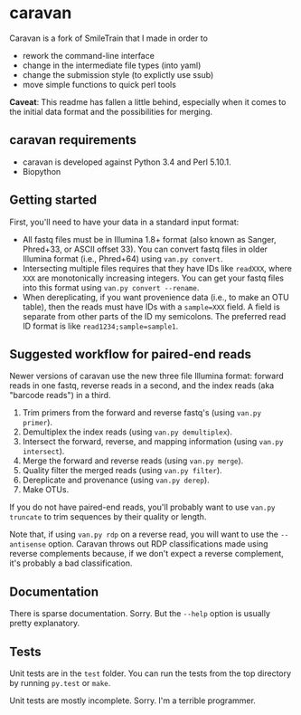 caravan
=======

Caravan is a fork of SmileTrain that I made in order to
* rework the command-line interface
* change in the intermediate file types (into yaml)
* change the submission style (to explictly use ssub)
* move simple functions to quick perl tools

**Caveat**: This readme has fallen a little behind, especially when it comes to
the initial data format and the possibilities for merging.

## caravan requirements
* caravan is developed against Python 3.4 and Perl 5.10.1.
* Biopython

## Getting started

First, you'll need to have your data in a standard input format:

- All fastq files must be in Illumina 1.8+ format (also known as Sanger, Phred+33, or ASCII offset 33). You can convert fastq files in older Illumina format (i.e., Phred+64) using `van.py convert`.
- Intersecting multiple files requires that they have IDs like `readXXX`, where `XXX` are monotonically increasing integers. You can get your fastq files into this format using `van.py convert --rename`.
- When dereplicating, if you want provenience data (i.e., to make an OTU table), then the reads must have IDs with a `sample=XXX` field. A field is separate from other parts of the ID my semicolons. The preferred read ID format is like `read1234;sample=sample1`.

## Suggested workflow for paired-end reads
Newer versions of caravan use the new three file Illumina format: forward reads in one
fastq, reverse reads in a second, and the index reads (aka "barcode reads") in a third.

1.  Trim primers from the forward and reverse fastq's (using `van.py primer`).
2.  Demultiplex the index reads (using `van.py demultiplex`). 
3.  Intersect the forward, reverse, and mapping information (using `van.py intersect`).
4.  Merge the forward and reverse reads (using `van.py merge`).
5.  Quality filter the merged reads (using `van.py filter`).
6.  Dereplicate and provenance (using `van.py derep`).
7.  Make OTUs.

If you do not have paired-end reads, you'll probably want to use `van.py truncate` to
trim sequences by their quality or length.

Note that, if using `van.py rdp` on a reverse read, you will want to use the `--antisense`
option. Caravan throws out RDP classifications made using reverse complements because, if
we don't expect a reverse complement, it's probably a bad classification.

## Documentation
There is sparse documentation. Sorry. But the `--help` option is usually pretty explanatory.

## Tests
Unit tests are in the `test` folder. You can run the tests from the top directory 
by running `py.test` or `make`.

Unit tests are mostly incomplete. Sorry. I'm a terrible programmer.
